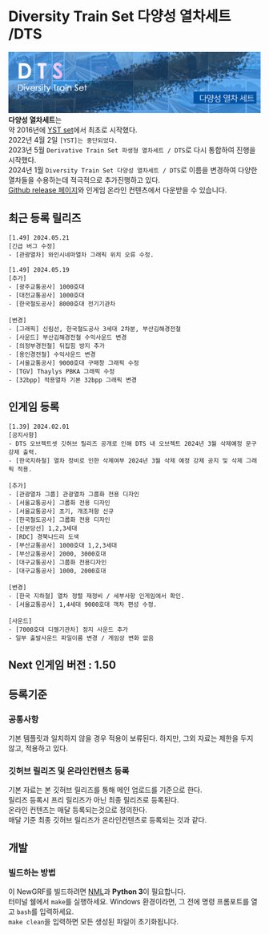 # Diversity Train Set 다양성 열차세트 /DTS
![DTS_board](https://github.com/DTS-NewGRF/DTS/blob/minengallery/docs/DTS_board.png)
**다양성 열차세트**는 <br>
약 2016년에 [YST set](https://github.com/evepoi/YST)에서 최초로 시작했다.<br>
2022년 4월 2일 `[YST]는 중단되었다.`<br>
2023년 5월 `Derivative Train Set 파생형 열차세트 / DTS`로 다시 통합하여 진행을 시작했다.<br>
2024년 1월 `Diversity Train Set 다양성 열차세트 / DTS`로 이름을 변경하여 다양한 열차들을 수용하는데 적극적으로 추가진행하고 있다.<br>
[Github release 페이지](https://github.com/DTS-NewGRF/DTS/releases)와 인게임 온라인 컨텐츠에서 다운받을 수 있습니다.<br>

## 최근 등록 릴리즈
```
[1.49] 2024.05.21
[긴급 버그 수정]
- [관광열차] 와인시네마열차 그래픽 위치 오류 수정.
```
```
[1.49] 2024.05.19
[추가]
- [광주교통공사] 1000호대
- [대전교통공사] 1000호대
- [한국철도공사] 8000호대 전기기관차

[변경]
- [그래픽] 신림선, 한국철도공사 3세대 2차분, 부산김해경전철
- [사운드] 부산김해경전철 수익사운드 변경
- [의정부경전철] 뒤집힘 방지 추가
- [용인경전철] 수익사운드 변경
- [서울교통공사] 9000호대 구매창 그래픽 수정
- [TGV] Thaylys PBKA 그래픽 수정
- [32bpp] 적용열차 기본 32bpp 그래픽 변경
```

## 인게임 등록
```
[1.39] 2024.02.01
[공지사항]
- DTS 오브젝트셋 깃허브 릴리즈 공개로 인해 DTS 내 오브젝트 2024년 3월 삭제예정 문구 강제 출력.
- [한국지하철] 열차 정비로 인한 삭제여부 2024년 3월 삭제 예정 강제 공지 및 삭제 그래픽 적용.

[추가]
- [관광열차 그룹] 관광열차 그룹화 전용 디자인
- [서울교통공사] 그룹화 전용 디자인
- [서울교통공사] 초기, 개조저항 신규
- [한국철도공사] 그룹화 전용 디자인 
- [신분당선] 1,2,3세대
- [RDC] 경북나드리 도색 
- [부산교통공사] 1000호대 1,2,3세대
- [부산교통공사] 2000, 3000호대
- [대구교통공사] 그룹화 전용디자인
- [대구교통공사] 1000, 2000호대

[변경]
- [한국 지하철] 열차 정렬 재정비 / 세부사항 인게임에서 확인.
- [서울교통공사] 1,4세대 9000호대 객차 편성 수정.

[사운드]
- [7000호대 디젤기관차] 정지 사운드 추가
- 일부 출발사운드 파일이름 변경 / 게임상 변화 없음
```

## Next 인게임 버전 : 1.50

## 등록기준
### 공통사항
기본 템플릿과 일치하지 않을 경우 적용이 보류된다. 하지만, 그외 자료는 제한을 두지 않고, 적용하고 있다.

### 깃허브 릴리즈 및 온라인컨텐츠 등록
기본 자료는 본 깃허브 릴리즈를 통해 메인 업로드를 기준으로 한다. <br>
릴리즈 등록시 프리 릴리즈가 아닌 최종 릴리즈로 등록된다. <br>
온라인 컨텐츠는 매달 등록되는것으로 정의한다. <br>
매달 기준 최종 깃허브 릴리즈가 온라인컨텐츠로 등록되는 것과 같다. <br>

## 개발
### 빌드하는 방법
이 NewGRF를 빌드하려면 [NML](https://github.com/OpenTTD/nml)과 **Python 3**이 필요합니다. <br> 
터미널 쉘에서 ``make``를 실행하세요. Windows 환경이라면, 그 전에 명령 프롬포트를 열고 ``bash``를 입력하세요.  <br>
``make clean``을 입력하면 모든 생성된 파일이 초기화됩니다.
